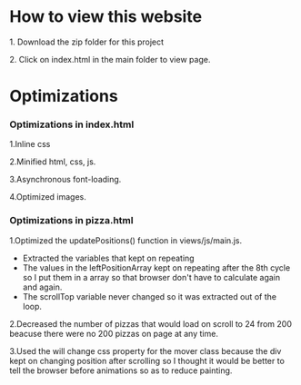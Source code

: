 <h1>How to view this website</h1>
<p>1. Download the zip folder for this project</p>
<p>2. Click on index.html in the main folder to view page.</p>
<h1>Optimizations</h1>
<h3>Optimizations in index.html</h3>
<p>1.Inline css</p>
<p>2.Minified html, css, js.</p>
<p>3.Asynchronous font-loading.</p>
<p>4.Optimized images.</p>
<h3>Optimizations in pizza.html</h3>
<p>1.Optimized the updatePositions() function in views/js/main.js.
<ul>
	<li>Extracted the variables that kept on repeating</li>
	<li>The values in the leftPositionArray kept on repeating after the 8th cycle so I put them in a array so that browser don't have to calculate again and again.</li>
	<li>The scrollTop variable never changed so it was extracted out of the loop.</li>
</ul>
</p>
<p>2.Decreased the number of pizzas that would load on scroll to 24 from 200 beacuse there were no 200 pizzas on page at any time.</p>
<p>3.Used the will change css property for the mover class because the div kept on changing position after scrolling so I thought it would be better to tell the browser before animations so as to reduce painting.</p>
